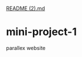 [README (2).md](https://github.com/amishapatel001/mini-project-1/files/7141520/README.2.md)
# mini-project-1
parallex website
